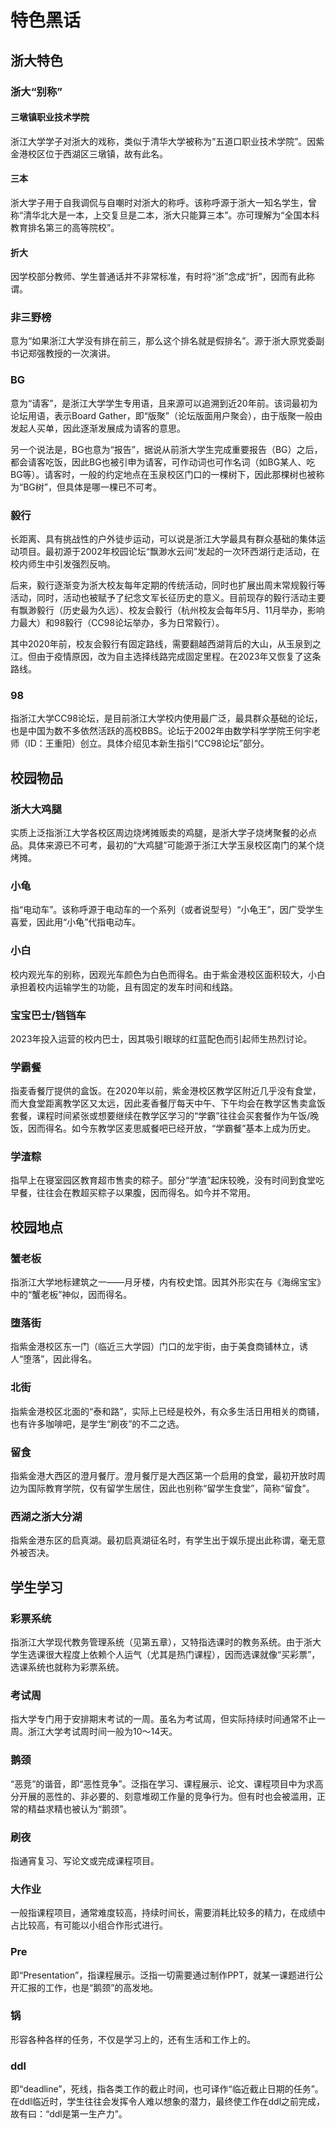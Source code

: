# 特色黑话

## 浙大特色

### 浙大“别称”

#### 三墩镇职业技术学院

浙江大学学子对浙大的戏称，类似于清华大学被称为“五道口职业技术学院”。因紫金港校区位于西湖区三墩镇，故有此名。

#### 三本

浙大学子用于自我调侃与自嘲时对浙大的称呼。该称呼源于浙大一知名学生，曾称“清华北大是一本，上交复旦是二本，浙大只能算三本”。亦可理解为“全国本科教育排名第三的高等院校”。

#### 折大

因学校部分教师、学生普通话并不非常标准，有时将“浙”念成“折”，因而有此称谓。

### 非三野榜

意为“如果浙江大学没有排在前三，那么这个排名就是假排名”。源于浙大原党委副书记郑强教授的一次演讲。

### BG

意为“请客”，是浙江大学学生专用语，且来源可以追溯到近20年前。该词最初为论坛用语，表示Board Gather，即“版聚”（论坛版面用户聚会），由于版聚一般由发起人买单，因此逐渐发展成为请客的意思。

另一个说法是，BG也意为“报告”，据说从前浙大学生完成重要报告（BG）之后，都会请客吃饭，因此BG也被引申为请客，可作动词也可作名词（如BG某人、吃BG等）。请客时，一般的约定地点在玉泉校区门口的一棵树下，因此那棵树也被称为“BG树”，但具体是哪一棵已不可考。

### 毅行

长距离、具有挑战性的户外徒步运动，可以说是浙江大学最具有群众基础的集体运动项目。最初源于2002年校园论坛“飘渺水云间”发起的一次环西湖行走活动，在校内师生中引发强烈反响。

后来，毅行逐渐变为浙大校友每年定期的传统活动，同时也扩展出周末常规毅行等活动，同时，活动也被赋予了纪念文军长征历史的意义。目前现存的毅行活动主要有飘渺毅行（历史最为久远）、校友会毅行（杭州校友会每年5月、11月举办，影响力最大）和98毅行（CC98论坛举办，多为日常毅行）。

其中2020年前，校友会毅行有固定路线，需要翻越西湖背后的大山，从玉泉到之江。但由于疫情原因，改为自主选择线路完成固定里程。在2023年又恢复了这条路线。

### 98

指浙江大学CC98论坛，是目前浙江大学校内使用最广泛，最具群众基础的论坛，也是中国为数不多依然活跃的高校BBS。论坛于2002年由数学科学学院王何宇老师（ID：王重阳）创立。具体介绍见本新生指引“CC98论坛”部分。

<!-- ### 蓝码
疫情防控期间出入浙江大学校园需要的通行码，在“浙大钉”APP上显示，因呈现蓝色而称为“蓝码”。 -->

## 校园物品

### 浙大大鸡腿

实质上泛指浙江大学各校区周边烧烤摊贩卖的鸡腿，是浙大学子烧烤聚餐的必点品。具体来源已不可考，最初的“大鸡腿”可能源于浙江大学玉泉校区南门的某个烧烤摊。

### 小龟

指“电动车”。该称呼源于电动车的一个系列（或者说型号）“小龟王”，因广受学生喜爱，因此用“小龟”代指电动车。

### 小白

校内观光车的别称，因观光车颜色为白色而得名。由于紫金港校区面积较大，小白承担着校内运输学生的功能，且有固定的发车时间和线路。

### 宝宝巴士/铛铛车

2023年投入运营的校内巴士，因其吸引眼球的红蓝配色而引起师生热烈讨论。

### 学霸餐

指麦香餐厅提供的盒饭。在2020年以前，紫金港校区教学区附近几乎没有食堂，而大食堂距离教学区又太远，因此麦香餐厅每天中午、下午均会在教学区售卖盒饭套餐，课程时间紧张或想要继续在教学区学习的“学霸”往往会买套餐作为午饭/晚饭，因而得名。如今东教学区麦思威餐吧已经开放，“学霸餐”基本上成为历史。

### 学渣粽

指早上在寝室园区教育超市售卖的粽子。部分“学渣”起床较晚，没有时间到食堂吃早餐，往往会在教超买粽子以果腹，因而得名。如今并不常用。

## 校园地点

### 蟹老板

指浙江大学地标建筑之一——月牙楼，内有校史馆。因其外形实在与《海绵宝宝》中的“蟹老板”神似，因而得名。

### 堕落街

指紫金港校区东一门（临近三大学园）门口的龙宇街，由于美食商铺林立，诱人“堕落”，因此得名。

### 北街

指紫金港校区北面的“泰和路”，实际上已经是校外，有众多生活日用相关的商铺，也有许多咖啡吧，是学生“刷夜”的不二之选。

### 留食

指紫金港大西区的澄月餐厅。澄月餐厅是大西区第一个启用的食堂，最初开放时周边为国际教育学院，仅有留学生居住，因此也别称“留学生食堂”，简称“留食”。

### 西湖之浙大分湖

指紫金港东区的启真湖。最初启真湖征名时，有学生出于娱乐提出此称谓，毫无意外被否决。

## 学生学习

### 彩票系统

指浙江大学现代教务管理系统（见第五章），又特指选课时的教务系统。由于浙大学生选课很大程度上依赖个人运气（尤其是热门课程），因而选课就像“买彩票”，选课系统也就称为彩票系统。

### 考试周

指大学专门用于安排期末考试的一周。虽名为考试周，但实际持续时间通常不止一周。浙江大学考试周时间一般为10～14天。

### 鹅颈

“恶竞”的谐音，即“恶性竞争”。泛指在学习、课程展示、论文、课程项目中为求高分开展的恶性的、非必要的、刻意堆砌工作量的竞争行为。但有时也会被滥用，正常的精益求精也被认为“鹅颈”。

### 刷夜

指通宵复习、写论文或完成课程项目。

### 大作业

一般指课程项目，通常难度较高，持续时间长，需要消耗比较多的精力，在成绩中占比较高，有可能以小组合作形式进行。

### Pre

即“Presentation”，指课程展示。泛指一切需要通过制作PPT，就某一课题进行公开汇报的工作，也是“鹅颈”的高发地。

### 锅

形容各种各样的任务，不仅是学习上的，还有生活和工作上的。

### ddl

即“deadline”，死线，指各类工作的截止时间，也可译作“临近截止日期的任务”。在ddl临近时，学生往往会发挥令人难以想象的潜力，最终使工作在ddl之前完成，故有曰：“ddl是第一生产力”。
